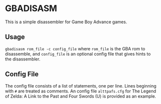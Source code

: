 # GBADISASM

This is a simple disassembler for Game Boy Advance games.

## Usage

`gbadisasm rom_file -c config_file`
where `rom_file` is the GBA rom to disassemble, and `config_file` is an optional config file that gives hints to the disassembler.

## Config File

The config file consists of a list of statements, one per line. Lines beginning with `#` are treated as comments. An config file `alttpafs.cfg` for The Legend of Zelda: A Link to the Past and Four Swords (U) is provided as an example.
